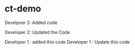 # ct-demo

Develpoer 2: Added code



Developer 2: Updated the Code


Developer 1 : added this code
Developer 1 : Update this code
